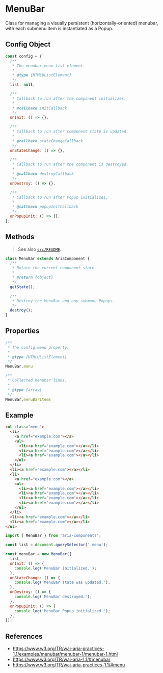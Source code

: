 MenuBar
=======

Class for managing a visually persistent (horizontally-oriented) menubar, with 
each submenu item is instantiated as a Popup.

## Config Object

```javascript
const config = {
  /**
   * The menubar menu list element.
   *
   * @type {HTMLUListElement}
   */
  list: null,

  /**
   * Callback to run after the component initializes.
   * 
   * @callback initCallback
   */
  onInit: () => {},

  /**
   * Callback to run after component state is updated.
   * 
   * @callback stateChangeCallback
   */
  onStateChange: () => {},

  /**
   * Callback to run after the component is destroyed.
   * 
   * @callback destroyCallback
   */
  onDestroy: () => {},

  /**
   * Callback to run after Popup initializes.
   * 
   * @callback popupInitCallback
   */
  onPopupInit: () => {},
};
```

## Methods

> See also [`src/README`](../).

```javascript
class MenuBar extends AriaComponent {
  /**
   * Return the current component state.
   *
   * @return {object}
   */
  getState();

  /**
   * Destroy the MenuBar and any submenu Popups.
   */
  destroy();
}
```

## Properties

```javascript
/**
 * The config.menu property.
 *
 * @type {HTMLUListElement}
 */
MenuBar.menu
```

```javascript
/**
 * Collected menubar links.
 *
 * @type {array}
 */
MenuBar.menuBarItems
```

## Example

```html
<ul class="menu">
  <li>
    <a href="example.com"></a>
    <ul>
      <li><a href="example.com"></a></li>
      <li><a href="example.com"></a></li>
      <li><a href="example.com"></a></li>
    </ul>
  </li>
  <li><a href="example.com"></a></li>
  <li>
    <a href="example.com"></a>
    <ul>
      <li><a href="example.com"></a></li>
      <li><a href="example.com"></a></li>
      <li><a href="example.com"></a></li>
      <li><a href="example.com"></a></li>
    </ul>
  </li>
  <li><a href="example.com"></a></li>
  <li><a href="example.com"></a></li>
</ul>
```

```javascript
import { MenuBar } from 'aria-components';

const list = document.querySelector('.menu');

const menuBar = new MenuBar({
  list,
  onInit: () => {
    console.log('MenuBar initialized.');
  },
  onStateChange: () => {
    console.log('MenuBar state was updated.');
  },
  onDestroy: () => {
    console.log('MenuBar destroyed.');
  },
  onPopupInit: () => {
    console.log('MenuBar Popup initialized.');
  },
});
```

## References

- https://www.w3.org/TR/wai-aria-practices-1.1/examples/menubar/menubar-1/menubar-1.html
- https://www.w3.org/TR/wai-aria-1.1/#menubar
- https://www.w3.org/TR/wai-aria-practices-1.1/#menu
